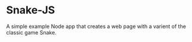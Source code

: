 # Snake-JS
 A simple example Node app that creates a web page with a varient of the classic game Snake.
